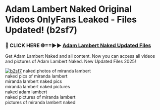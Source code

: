 # Adam Lambert Naked Original Videos 0nlyFans Leaked - Files Updated! (b2sf7)

<h3>🔴 CLICK HERE 🌐==►► <a href="https://tinyurl.com/yckcrads" rel="nofollow">Adam Lambert Naked Updated Files</a></h3>

Get Adam Lambert Naked and all content. Now you can access all videos and pictures of Adam Lambert Naked. New Updated Files 2025!

[![b2sf7](https://i.imgur.com/hpKpOFt.gif)](https://tinyurl.com/yckcrads)
naked photos of miranda lambert<br>
naked pics of miranda lambert<br>
miranda lambert naked pics<br>
miranda lambert naked pictures<br>
naked adam lambert<br>
naked pictures of miranda lambert<br>
pictures of miranda lambert naked